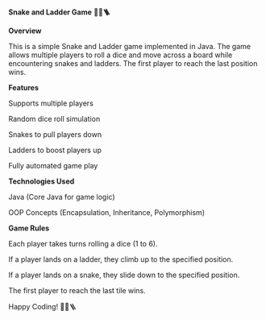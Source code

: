 **Snake and Ladder Game** **🎲🐍🪜**

**Overview**

This is a simple Snake and Ladder game implemented in Java. The game allows multiple players to roll a dice and move across a board while encountering snakes and ladders. The first player to reach the last position wins.

**Features**

Supports multiple players

Random dice roll simulation

Snakes to pull players down

Ladders to boost players up

Fully automated game play

**Technologies Used**

Java (Core Java for game logic)

OOP Concepts (Encapsulation, Inheritance, Polymorphism)

**Game Rules**

Each player takes turns rolling a dice (1 to 6).

If a player lands on a ladder, they climb up to the specified position.

If a player lands on a snake, they slide down to the specified position.

The first player to reach the last tile wins.

Happy Coding! 🎲🐍🪜
